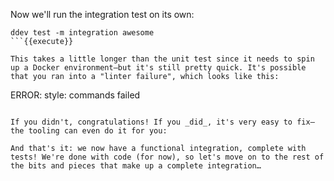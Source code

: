 Now we'll run the integration test on its own:
```
ddev test -m integration awesome
```{{execute}}

This takes a little longer than the unit test since it needs to spin up a Docker environment—but it's still pretty quick. It's possible that you ran into a "linter failure", which looks like this:
```
ERROR:   style: commands failed
```

If you didn't, congratulations! If you _did_, it's very easy to fix—the tooling can even do it for you:

And that's it: we now have a functional integration, complete with tests! We're done with code (for now), so let's move on to the rest of the bits and pieces that make up a complete integration…
